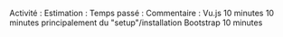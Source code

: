 Activité :      Estimation :        Temps passé :       Commentaire :
Vu.js           10 minutes          10 minutes          principalement du "setup"/installation
Bootstrap       10 minutes